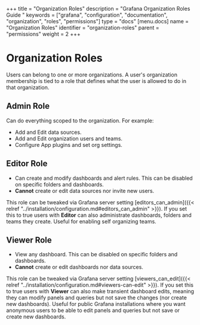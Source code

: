 +++
title = "Organization Roles"
description = "Grafana Organization Roles Guide "
keywords = ["grafana", "configuration", "documentation", "organization", "roles", "permissions"]
type = "docs"
[menu.docs]
name = "Organization Roles"
identifier = "organization-roles"
parent = "permissions"
weight = 2
+++

# Organization Roles

Users can belong to one or more organizations. A user's organization membership is tied to a role that defines what the user is allowed to do
in that organization.

## Admin Role

Can do everything scoped to the organization. For example:

- Add and Edit data sources.
- Add and Edit organization users and teams.
- Configure App plugins and set org settings.

## Editor Role

- Can create and modify dashboards and alert rules. This can be disabled on specific folders and dashboards.
- **Cannot** create or edit data sources nor invite new users.

This role can be tweaked via Grafana server setting [editors_can_admin]({{< relref "../installation/configuration.md#editors_can_admin" >}}). If you set this to true users
with **Editor** can also administrate dashboards, folders and teams they create. Useful for enabling self organizing teams.

## Viewer Role

- View any dashboard. This can be disabled on specific folders and dashboards.
- **Cannot** create or edit dashboards nor data sources.

This role can be tweaked via Grafana server setting [viewers_can_edit]({{< relref "../installation/configuration.md#viewers-can-edit" >}}). If you set this to true users
with **Viewer** can also make transient dashboard edits, meaning they can modify panels and queries but not save the changes (nor create new dashboards).
Useful for public Grafana installations where you want anonymous users to be able to edit panels and queries but not save or create new dashboards.
